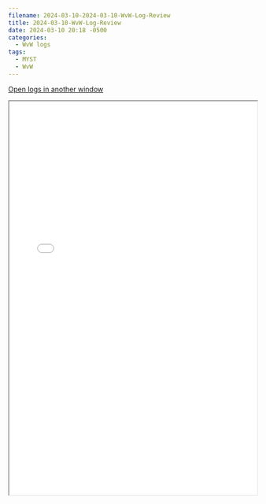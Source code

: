 ```yaml
---
filename: 2024-03-10-2024-03-10-WvW-Log-Review
title: 2024-03-10-WvW-Log-Review
date: 2024-03-10 20:18 -0500
categories:
  - WvW logs
tags:
  - MYST
  - WvW
---
```

<a href="/assets/wvwlogs/reports20240310.html#20240310-WvW-Log-Review" target="_blank">Open logs in another window</a>

<iframe src="/assets/wvwlogs/reports20240310.html#20240310-WvW-Log-Review" width="100%" height="800" style="display:block; margin: 0 auto;"> </iframe>
